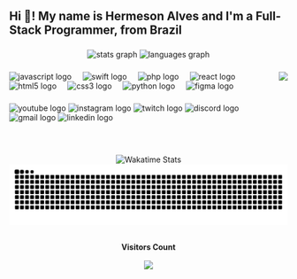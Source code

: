 <h2 align="left">Hi 👋! My name is Hermeson Alves and I'm a Full-Stack Programmer, from Brazil</
h2>

###

<div align="center">
  <img src="https://github-readme-stats.vercel.app/api?username=Hermeson69&hide_title=false&hide_rank=false&show_icons=true&include_all_commits=true&count_private=true&disable_animations=false&theme=dracula&locale=en&hide_border=false" height="150" alt="stats graph"  />
  <img src="https://github-readme-stats.vercel.app/api/top-langs?username=Hermeson69&locale=en&hide_title=false&layout=compact&card_width=320&langs_count=5&theme=dracula&hide_border=false" height="150" alt="languages graph"  />
</div>

###

<img align="right" height="150" src="https://66.media.tumblr.com/306f5f99679539f16da869ef187f5699/tumblr_p1dyscS7rC1rqe0rbo1_500.gif"  />

###

<div align="left">
<img src="https://cdn.jsdelivr.net/gh/devicons/devicon/icons/javascript/javascript-original.svg" height="30" alt="javascript logo"  />
<img width="12" />
<img src="https://cdn.jsdelivr.net/gh/devicons/devicon/icons/swift/swift-original.svg" height="30" alt="swift logo" />
<img width="12" />
<img src="https://cdn.jsdelivr.net/gh/devicons/devicon/icons/php/php-original.svg" height="30" alt="php logo" />
<img width="12" />
<img src="https://cdn.jsdelivr.net/gh/devicons/devicon/icons/react/react-original.svg" height="30" alt="react logo" />
<img width="12" />
<img src="https://cdn.jsdelivr.net/gh/devicons/devicon/icons/html5/html5-original.svg" height="30" alt="html5 logo" />
<img width="12" />
<img src="https://cdn.jsdelivr.net/gh/devicons/devicon/icons/css3/css3-original.svg" height="30" alt="css3 logo" />
<img width="12" />
<img src="https://cdn.jsdelivr.net/gh/devicons/devicon/icons/python/python-original.svg" height="30" alt="python logo" />
<img width="12" />
<img src="https://cdn.jsdelivr.net/gh/devicons/devicon/icons/figma/figma-original.svg" height="30" alt="figma logo" />

</div>

###
<div align="left">
  <img src="https://img.shields.io/static/v1?message=Youtube&logo=youtube&label=&color=FF0000&logoColor=white&labelColor=&style=for-the-badge" height="35" alt="youtube logo"  />
  <img src="https://img.shields.io/static/v1?message=Instagram&logo=instagram&label=&color=E4405F&logoColor=white&labelColor=&style=for-the-badge" height="35" alt="instagram logo"  />
  <img src="https://img.shields.io/static/v1?message=Twitch&logo=twitch&label=&color=9146FF&logoColor=white&labelColor=&style=for-the-badge" height="35" alt="twitch logo"  />
  <img src="https://img.shields.io/static/v1?message=Discord&logo=discord&label=&color=7289DA&logoColor=white&labelColor=&style=for-the-badge" height="35" alt="discord logo"  />
  <img src="https://img.shields.io/static/v1?message=Gmail&logo=gmail&label=&color=D14836&logoColor=white&labelColor=&style=for-the-badge" height="35" alt="gmail logo"  />
  <img src="https://img.shields.io/static/v1?message=LinkedIn&logo=linkedin&label=&color=0077B5&logoColor=white&labelColor=&style=for-the-badge" height="35" alt="linkedin logo"  />
</div>


###

<br clear="both">

<div align="center">
  <img src="https://github-readme-stats.vercel.app/api/wakatime?username=Hermeson69&layout=compact&custom_title=Wakatime%20Stats&hide_border=true&title_color=33CCCC&text_color=ffffff&bg_color=0d1117" alt="Wakatime Stats" />
</div>


<picture align="center">
  <source media="(prefers-color-scheme: dark)" srcset="https://raw.githubusercontent.com/Hermeson69/Hermeson69/output/github-contribution-grid-snake-dark.svg">
  <source media="(prefers-color-scheme: light)" srcset="https://raw.githubusercontent.com/Hermeson69/Hermeson69/output/github-contribution-grid-snake-dark.svg">
  <img align="center" alt="github contribution grid snake animation" src="https://raw.githubusercontent.com/Hermeson69/Hermeson69/output/github-contribution-grid-snake.svg">
</picture>

<div align="center">
  <br>
  <p align="center"><b>Visitors Count</b></p>  
  <p align="center"><img align="center" src="https://profile-counter.glitch.me/{Hermeson69}/count.svg" /></p> 
  <br>
</div>




###
